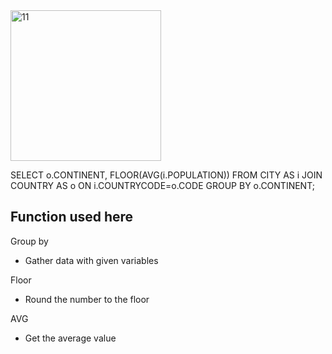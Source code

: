 

<img width="241" alt="11" src="https://user-images.githubusercontent.com/78076248/115147806-1e8ea680-a05d-11eb-9bc6-79cd80b25881.PNG">


SELECT o.CONTINENT, FLOOR(AVG(i.POPULATION)) FROM CITY AS i JOIN COUNTRY AS o ON i.COUNTRYCODE=o.CODE GROUP BY o.CONTINENT;


Function used here
-


Group by
- Gather data with given variables

Floor
- Round the number to the floor

AVG
- Get the average value
